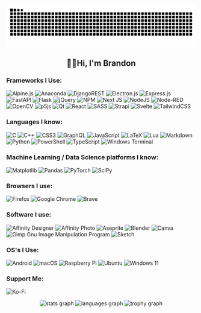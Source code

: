 <img src="https://raw.githubusercontent.com/thismodernday/thismodernday/output/snake.svg" alt="Snake animation" />

###

<h2 align="center">👋🏼Hi, I'm Brandon</h2>

<h3 align="left">Frameworks I Use:</h3>

![Alpine.js](https://img.shields.io/badge/alpinejs-white.svg?style=for-the-badge&logo=alpinedotjs&logoColor=%238BC0D0)
![Anaconda](https://img.shields.io/badge/Anaconda-%2344A833.svg?style=for-the-badge&logo=anaconda&logoColor=white)
![DjangoREST](https://img.shields.io/badge/DJANGO-REST-ff1709?style=for-the-badge&logo=django&logoColor=white&color=ff1709&labelColor=gray)
![Electron.js](https://img.shields.io/badge/Electron-191970?style=for-the-badge&logo=Electron&logoColor=white)
![Express.js](https://img.shields.io/badge/express.js-%23404d59.svg?style=for-the-badge&logo=express&logoColor=%2361DAFB)
![FastAPI](https://img.shields.io/badge/FastAPI-005571?style=for-the-badge&logo=fastapi)
![Flask](https://img.shields.io/badge/flask-%23000.svg?style=for-the-badge&logo=flask&logoColor=white)
![jQuery](https://img.shields.io/badge/jquery-%230769AD.svg?style=for-the-badge&logo=jquery&logoColor=white)
![NPM](https://img.shields.io/badge/NPM-%23CB3837.svg?style=for-the-badge&logo=npm&logoColor=white)
![Next JS](https://img.shields.io/badge/Next-black?style=for-the-badge&logo=next.js&logoColor=white)
![NodeJS](https://img.shields.io/badge/node.js-6DA55F?style=for-the-badge&logo=node.js&logoColor=white)
![Node-RED](https://img.shields.io/badge/Node--RED-%238F0000.svg?style=for-the-badge&logo=node-red&logoColor=white)
![OpenCV](https://img.shields.io/badge/opencv-%23white.svg?style=for-the-badge&logo=opencv&logoColor=white)
![p5js](https://img.shields.io/badge/p5.js-ED225D?style=for-the-badge&logo=p5.js&logoColor=FFFFFF)
![Qt](https://img.shields.io/badge/Qt-%23217346.svg?style=for-the-badge&logo=Qt&logoColor=white)
![React](https://img.shields.io/badge/react-%2320232a.svg?style=for-the-badge&logo=react&logoColor=%2361DAFB)
![SASS](https://img.shields.io/badge/SASS-hotpink.svg?style=for-the-badge&logo=SASS&logoColor=white)
![Strapi](https://img.shields.io/badge/strapi-%232E7EEA.svg?style=for-the-badge&logo=strapi&logoColor=white)
![Svelte](https://img.shields.io/badge/svelte-%23f1413d.svg?style=for-the-badge&logo=svelte&logoColor=white)
![TailwindCSS](https://img.shields.io/badge/tailwindcss-%2338B2AC.svg?style=for-the-badge&logo=tailwind-css&logoColor=white)

<h3 align="left">Languages I know:</h3>

![C](https://img.shields.io/badge/c-%2300599C.svg?style=for-the-badge&logo=c&logoColor=white)
![C++](https://img.shields.io/badge/c++-%2300599C.svg?style=for-the-badge&logo=c%2B%2B&logoColor=white)
![CSS3](https://img.shields.io/badge/css3-%231572B6.svg?style=for-the-badge&logo=css3&logoColor=white)
![GraphQL](https://img.shields.io/badge/-GraphQL-E10098?style=for-the-badge&logo=graphql&logoColor=white)
![JavaScript](https://img.shields.io/badge/javascript-%23323330.svg?style=for-the-badge&logo=javascript&logoColor=%23F7DF1E)
![LaTeX](https://img.shields.io/badge/latex-%23008080.svg?style=for-the-badge&logo=latex&logoColor=white)
![Lua](https://img.shields.io/badge/lua-%232C2D72.svg?style=for-the-badge&logo=lua&logoColor=white)
![Markdown](https://img.shields.io/badge/markdown-%23000000.svg?style=for-the-badge&logo=markdown&logoColor=white)
![Python](https://img.shields.io/badge/python-3670A0?style=for-the-badge&logo=python&logoColor=ffdd54)
![PowerShell](https://img.shields.io/badge/PowerShell-%235391FE.svg?style=for-the-badge&logo=powershell&logoColor=white)
![TypeScript](https://img.shields.io/badge/typescript-%23007ACC.svg?style=for-the-badge&logo=typescript&logoColor=white)
![Windows Terminal](https://img.shields.io/badge/Windows%20Terminal-%234D4D4D.svg?style=for-the-badge&logo=windows-terminal&logoColor=white)

<h3 align="left">Machine Learning / Data Science platforms I know:</h3>

![Matplotlib](https://img.shields.io/badge/Matplotlib-%23ffffff.svg?style=for-the-badge&logo=Matplotlib&logoColor=black)
![Pandas](https://img.shields.io/badge/pandas-%23150458.svg?style=for-the-badge&logo=pandas&logoColor=white)
![PyTorch](https://img.shields.io/badge/PyTorch-%23EE4C2C.svg?style=for-the-badge&logo=PyTorch&logoColor=white)
![SciPy](https://img.shields.io/badge/SciPy-%230C55A5.svg?style=for-the-badge&logo=scipy&logoColor=%white)

<h3 align="left">Browsers I use:</h3>

![Firefox](https://img.shields.io/badge/Firefox-FF7139?style=for-the-badge&logo=Firefox-Browser&logoColor=white)
![Google Chrome](https://img.shields.io/badge/Google%20Chrome-4285F4?style=for-the-badge&logo=GoogleChrome&logoColor=white)
![Brave](https://img.shields.io/badge/Brave-FB542B?style=for-the-badge&logo=Brave&logoColor=white)

<h3 align="left">Software I use:</h3>

![Affinity Designer](https://img.shields.io/badge/affinity%20desginer-%231B72BE.svg?style=for-the-badge&logo=affinity-designer&logoColor=white)
![Affinity Photo](https://img.shields.io/badge/affinityphoto-%237E4DD2.svg?style=for-the-badge&logo=affinity-photo&logoColor=white)
![Aseprite](https://img.shields.io/badge/Aseprite-FFFFFF?style=for-the-badge&logo=Aseprite&logoColor=#7D929E)
![Blender](https://img.shields.io/badge/blender-%23F5792A.svg?style=for-the-badge&logo=blender&logoColor=white)
![Canva](https://img.shields.io/badge/Canva-%2300C4CC.svg?style=for-the-badge&logo=Canva&logoColor=white)
![Gimp Gnu Image Manipulation Program](https://img.shields.io/badge/Gimp-657D8B?style=for-the-badge&logo=gimp&logoColor=FFFFFF)
![Sketch](https://img.shields.io/badge/Sketch-FFB387?style=for-the-badge&logo=sketch&logoColor=black)

<h3 align="left">OS's I Use:</h3>

![Android](https://img.shields.io/badge/Android-3DDC84?style=for-the-badge&logo=android&logoColor=white)
![macOS](https://img.shields.io/badge/mac%20os-000000?style=for-the-badge&logo=macos&logoColor=F0F0F0)
![Raspberry Pi](https://img.shields.io/badge/-RaspberryPi-C51A4A?style=for-the-badge&logo=Raspberry-Pi)
![Ubuntu](https://img.shields.io/badge/Ubuntu-E95420?style=for-the-badge&logo=ubuntu&logoColor=white)
![Windows 11](https://img.shields.io/badge/Windows%2011-%230079d5.svg?style=for-the-badge&logo=Windows%2011&logoColor=white)

<h3 align="left">Support Me:</h3>

![Ko-Fi](https://img.shields.io/badge/Ko--fi-F16061?style=for-the-badge&logo=ko-fi&logoColor=white)

<div align="center">
  <img src="https://github-readme-stats.vercel.app/api?username=thismodernday&hide_title=false&hide_rank=false&show_icons=true&include_all_commits=true&count_private=true&disable_animations=false&theme=gruvbox&locale=en&hide_border=true&order=1&rank_icon=github" height="150" alt="stats graph"  />
  <img src="https://github-readme-stats.vercel.app/api/top-langs?username=thismodernday&locale=en&hide_title=false&layout=compact&card_width=320&langs_count=5&theme=gruvbox&hide_border=true&order=2" height="150" alt="languages graph"  />
  <img src="https://github-profile-trophy.vercel.app?username=thismodernday&theme=gruvbox&column=-1&row=1&margin-w=8&margin-h=8&no-bg=false&no-frame=false&order=4" height="150" alt="trophy graph"  />
</div>

###
